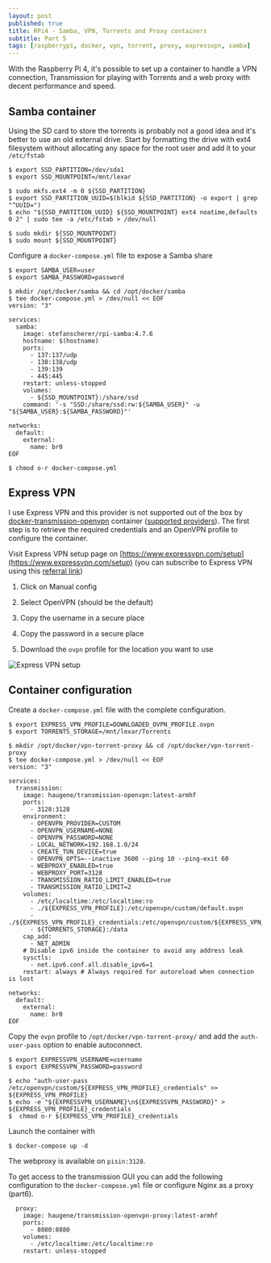 ```yaml
---
layout: post
published: true
title: RPi4 - Samba, VPN, Torrents and Proxy containers
subtitle: Part 5
tags: [raspberrypi, docker, vpn, torrent, proxy, expressvpn, samba]
---
```


With the Raspberry Pi 4, it's possible to set up a container to handle a VPN connection, Transmission for playing with Torrents and a web proxy with decent performance and speed.

## Samba container

Using the SD card to store the torrents is probably not a good idea and it's better to use an old external drive. Start by formatting the drive with ext4 filesystem without allocating any space for the root user and add it to your `/etc/fstab`

```console
$ export SSD_PARTITION=/dev/sda1
$ export SSD_MOUNTPOINT=/mnt/lexar

$ sudo mkfs.ext4 -m 0 ${SSD_PARTITION}
$ export SSD_PARTITION_UUID=$(blkid ${SSD_PARTITION} -o export | grep "^UUID=")
$ echo "${SSD_PARTITION_UUID} ${SSD_MOUNTPOINT} ext4 noatime,defaults 0 2" | sudo tee -a /etc/fstab > /dev/null

$ sudo mkdir ${SSD_MOUNTPOINT}
$ sudo mount ${SSD_MOUNTPOINT}
```

Configure a `docker-compose.yml` file to expose a Samba share

```console
$ export SAMBA_USER=user
$ export SAMBA_PASSWORD=password

$ mkdir /opt/docker/samba && cd /opt/docker/samba
$ tee docker-compose.yml > /dev/null << EOF
version: "3"

services:
  samba:
    image: stefanscherer/rpi-samba:4.7.6
    hostname: $(hostname)
    ports:
      - 137:137/udp
      - 138:138/udp
      - 139:139
      - 445:445
    restart: unless-stopped
    volumes:
      - ${SSD_MOUNTPOINT}:/share/ssd
    command: '-s "SSD:/share/ssd:rw:${SAMBA_USER}" -u "${SAMBA_USER}:${SAMBA_PASSWORD}"'

networks:
  default:
    external:
      name: br0
EOF

$ chmod o-r docker-compose.yml
```

## Express VPN

I use Express VPN and this provider is not supported out of the box by [docker-transmission-openvpn](https://github.com/haugene/docker-transmission-openvpn) container ([supported providers](https://haugene.github.io/docker-transmission-openvpn/supported-providers/)). The first step is to retrieve the required credentials and an OpenVPN profile to configure the container.

Visit Express VPN setup page on [https://www.expressvpn.com/setup](https://www.expressvpn.com/setup) (you can subscribe to Express VPN using this [referral link](https://www.expressrefer.com/refer-friend?referrer_id=34432339&utm_campaign=referrals&utm_medium=copy_link&utm_source=referral_dashboard))

1. Click on Manual config

2. Select OpenVPN (should be the default)

3. Copy the username in a secure place

4. Copy the password in a secure place

5. Download the `ovpn` profile for the location you want to use

![Express VPN setup]({{site.baseurl}}/img/201910/express-vpn_thumb.jpg)

## Container configuration

Create a `docker-compose.yml` file with the complete configuration.

```console
$ export EXPRESS_VPN_PROFILE=DOWNLOADED_OVPN_PROFILE.ovpn
$ export TORRENTS_STORAGE=/mnt/lexar/Torrents

$ mkdir /opt/docker/vpn-torrent-proxy && cd /opt/docker/vpn-torrent-proxy
$ tee docker-compose.yml > /dev/null << EOF
version: "3"

services:
  transmission:
    image: haugene/transmission-openvpn:latest-armhf
    ports:
      - 3128:3128
    environment:
      - OPENVPN_PROVIDER=CUSTOM
      - OPENVPN_USERNAME=NONE
      - OPENVPN_PASSWORD=NONE
      - LOCAL_NETWORK=192.168.1.0/24
      - CREATE_TUN_DEVICE=true
      - OPENVPN_OPTS=--inactive 3600 --ping 10 --ping-exit 60
      - WEBPROXY_ENABLED=true
      - WEBPROXY_PORT=3128
      - TRANSMISSION_RATIO_LIMIT_ENABLED=true
      - TRANSMISSION_RATIO_LIMIT=2
    volumes:
      - /etc/localtime:/etc/localtime:ro
      - ./${EXPRESS_VPN_PROFILE}:/etc/openvpn/custom/default.ovpn
      - ./${EXPRESS_VPN_PROFILE}_credentials:/etc/openvpn/custom/${EXPRESS_VPN_PROFILE}_credentials
      - ${TORRENTS_STORAGE}:/data
    cap_add:
      - NET_ADMIN
    # Disable ipv6 inside the container to avoid any address leak
    sysctls:
      - net.ipv6.conf.all.disable_ipv6=1
    restart: always # Always required for autoreload when connection is lost

networks:
  default:
    external:
      name: br0
EOF
```

Copy the `ovpn` profile to `/opt/docker/vpn-torrent-proxy/` and add the `auth-user-pass` option to enable autoconnect.

```console
$ export EXPRESSVPN_USERNAME=username
$ export EXPRESSVPN_PASSWORD=password

$ echo "auth-user-pass /etc/openvpn/custom/${EXPRESS_VPN_PROFILE}_credentials" >> ${EXPRESS_VPN_PROFILE}
$ echo -e "${EXPRESSVPN_USERNAME}\n${EXPRESSVPN_PASSWORD}" > ${EXPRESS_VPN_PROFILE}_credentials
$  chmod o-r ${EXPRESS_VPN_PROFILE}_credentials
```

Launch the container with 

```console
$ docker-compose up -d
```

The webproxy is available on `pisin:3128`.

To get access to the transmission GUI you can add the following configuration to the `docker-compose.yml` file or configure Nginx as a proxy (part6).

```console
  proxy:
    image: haugene/transmission-openvpn-proxy:latest-armhf
    ports:
      - 8080:8080
    volumes:
      - /etc/localtime:/etc/localtime:ro
    restart: unless-stopped
```

